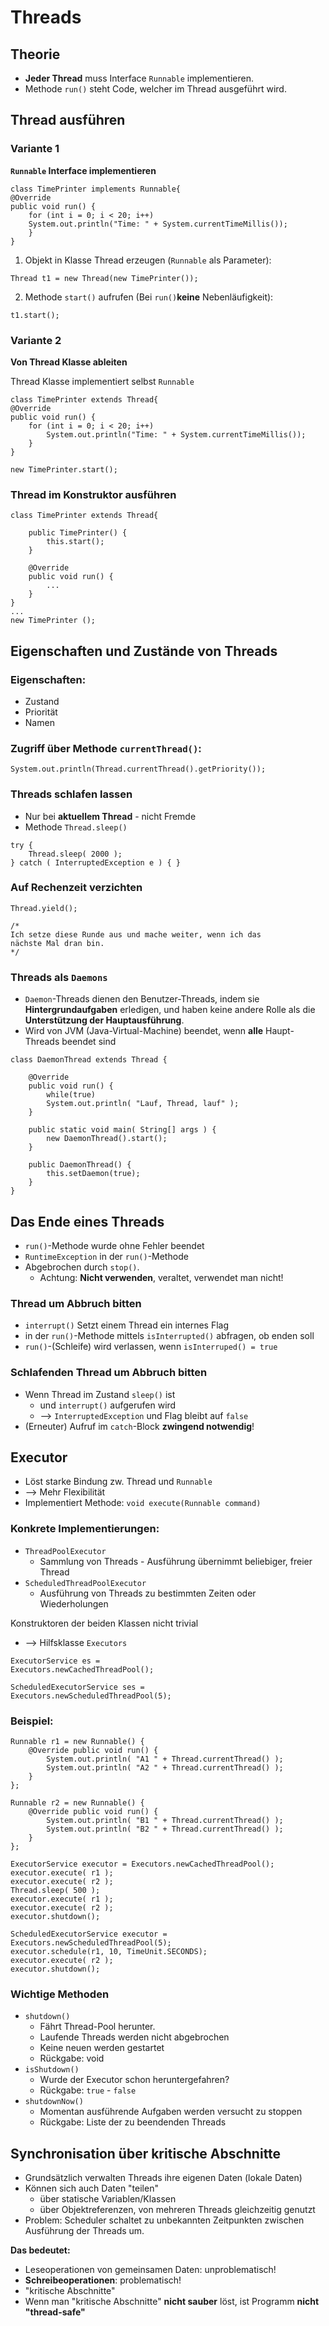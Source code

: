 # Threads
## Theorie
- **Jeder Thread** muss Interface `Runnable` implementieren.
- Methode `run()` steht Code, welcher im Thread ausgeführt wird.
## Thread ausführen
### Variante 1
**`Runnable` Interface implementieren**
```
class TimePrinter implements Runnable{
@Override
public void run() {
    for (int i = 0; i < 20; i++)
    System.out.println("Time: " + System.currentTimeMillis());
    }
}
```
1. Objekt in Klasse Thread erzeugen (`Runnable` als Parameter):
```
Thread t1 = new Thread(new TimePrinter());
```
2. Methode `start()` aufrufen (Bei `run()`**keine** Nebenläufigkeit):
```
t1.start();
```
### Variante 2
**Von Thread Klasse ableiten**

Thread Klasse implementiert selbst `Runnable`
```
class TimePrinter extends Thread{
@Override
public void run() {
    for (int i = 0; i < 20; i++)
        System.out.println("Time: " + System.currentTimeMillis());
    }
}
```
```
new TimePrinter.start();
```
### Thread im Konstruktor ausführen
```
class TimePrinter extends Thread{

    public TimePrinter() {
        this.start();
    }
    
    @Override
    public void run() {
        ...
    }
}
...
new TimePrinter ();
```
## Eigenschaften und Zustände von Threads
### Eigenschaften:
- Zustand
- Priorität
- Namen

### Zugriff über Methode `currentThread()`:
```
System.out.println(Thread.currentThread().getPriority());
```

### Threads schlafen lassen
- Nur bei **aktuellem Thread** - nicht Fremde
- Methode `Thread.sleep()`

```
try {
    Thread.sleep( 2000 );
} catch ( InterruptedException e ) { }
```

### Auf Rechenzeit verzichten
```
Thread.yield();

/*
Ich setze diese Runde aus und mache weiter, wenn ich das
nächste Mal dran bin.
*/
```

### Threads als `Daemons`
- `Daemon`-Threads dienen den Benutzer-Threads, indem sie **Hintergrundaufgaben** erledigen, und haben keine andere Rolle als die **Unterstützung der Hauptausführung**.
- Wird von JVM (Java-Virtual-Machine) beendet, wenn **alle** Haupt-Threads beendet sind
```
class DaemonThread extends Thread {

    @Override
    public void run() {
        while(true)
        System.out.println( "Lauf, Thread, lauf" );
    }
    
    public static void main( String[] args ) {
        new DaemonThread().start();
    }
    
    public DaemonThread() {
        this.setDaemon(true);
    }
}
```

## Das Ende eines Threads
- `run()`-Methode wurde ohne Fehler beendet
- `RuntimeException` in der `run()`-Methode
- Abgebrochen durch `stop()`. 
  - Achtung: **Nicht verwenden**, veraltet, verwendet man nicht!

### Thread um Abbruch bitten
- `interrupt()` Setzt einem Thread ein internes Flag
- in der `run()`-Methode mittels `isInterrupted()` abfragen, ob enden soll
- `run()`-(Schleife) wird verlassen, wenn `isInterruped() = true`

### Schlafenden Thread um Abbruch bitten
- Wenn Thread im Zustand `sleep()` ist
  - und `interrupt()` aufgerufen wird
  - --> `InterruptedException` und Flag bleibt auf `false`
- (Erneuter) Aufruf im `catch`-Block **zwingend notwendig**!

## Executor
- Löst starke Bindung zw. Thread und `Runnable`
- --> Mehr Flexibilität
- Implementiert Methode: `void execute(Runnable command)`

### Konkrete Implementierungen:
- `ThreadPoolExecutor`
  - Sammlung von Threads - Ausführung übernimmt beliebiger, freier Thread
- `ScheduledThreadPoolExecutor`
  - Ausführung von Threads zu bestimmten Zeiten oder Wiederholungen

Konstruktoren der beiden Klassen nicht trivial
- --> Hilfsklasse `Executors`
```
ExecutorService es =
Executors.newCachedThreadPool();

ScheduledExecutorService ses =
Executors.newScheduledThreadPool(5);
```

### Beispiel:
```
Runnable r1 = new Runnable() {
    @Override public void run() {
        System.out.println( "A1 " + Thread.currentThread() );
        System.out.println( "A2 " + Thread.currentThread() );
    }
};

Runnable r2 = new Runnable() {
    @Override public void run() {
        System.out.println( "B1 " + Thread.currentThread() );
        System.out.println( "B2 " + Thread.currentThread() );
    }
};

ExecutorService executor = Executors.newCachedThreadPool();
executor.execute( r1 );
executor.execute( r2 );
Thread.sleep( 500 );
executor.execute( r1 );
executor.execute( r2 );
executor.shutdown();
```

```
ScheduledExecutorService executor = Executors.newScheduledThreadPool(5);
executor.schedule(r1, 10, TimeUnit.SECONDS);
executor.execute( r2 );
executor.shutdown();
```

### Wichtige Methoden
- `shutdown()`
  - Fährt Thread-Pool herunter. 
  - Laufende Threads werden nicht abgebrochen
  - Keine neuen werden gestartet
  - Rückgabe: void
- `isShutdown()`
  - Wurde der Executor schon heruntergefahren?
  - Rückgabe: `true` - `false`
- `shutdownNow()`
  - Momentan ausführende Aufgaben werden versucht zu stoppen
  - Rückgabe: Liste der zu beendenden Threads

## Synchronisation über kritische Abschnitte
- Grundsätzlich verwalten Threads ihre eigenen Daten (lokale Daten)
- Können sich auch Daten "teilen"
  - über statische Variablen/Klassen
  - über Objektreferenzen, von mehreren Threads gleichzeitig genutzt
- Problem: Scheduler schaltet zu unbekannten Zeitpunkten zwischen Ausführung der Threads um.


**Das bedeutet:**
-  Leseoperationen von gemeinsamen Daten: unproblematisch!
-  **Schreibeoperationen**: problematisch!
  - "kritische Abschnitte"
- Wenn man "kritische Abschnitte" **nicht sauber** löst, ist Programm **nicht "thread-safe"**

